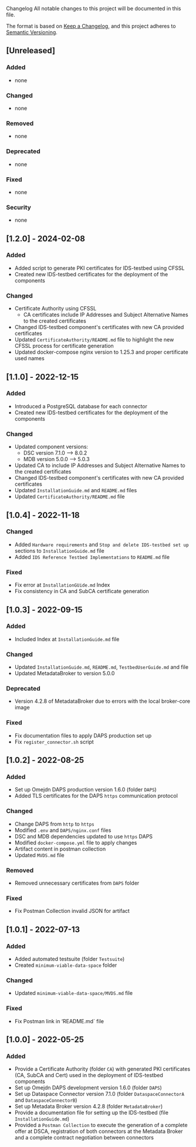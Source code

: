 Changelog
All notable changes to this project will be documented in this file.

The format is based on [Keep a Changelog](https://keepachangelog.com/en/1.0.0/),
and this project adheres to [Semantic Versioning](https://semver.org/spec/v2.0.0.html).

## [Unreleased]

### Added
- none 

### Changed
- none

### Removed
- none

### Deprecated 
- none

### Fixed
- none

### Security
- none

## [1.2.0] - 2024-02-08

### Added
- Added script to generate PKI certificates for IDS-testbed using CFSSL
- Created new IDS-testbed certificates for the deployment of the components

### Changed
- Certificate Authority using CFSSL
  - CA certificates include IP Addresses and Subject Alternative Names to the created certificates
- Changed IDS-testbed component's certificates with new CA provided certificates
- Updated `CertificateAuthority/README.md` file to highlight the new CFSSL process for certificate generation
- Updated docker-compose nginx version to 1.25.3 and proper certificate used names

  
## [1.1.0] - 2022-12-15

### Added
- Introduced a PostgreSQL database for each connector
- Created new IDS-testbed certificates for the deployment of the components

### Changed
- Updated component versions:
  - DSC version 7.1.0 --> 8.0.2
  - MDB version 5.0.0 --> 5.0.3 
- Updated CA to include IP Addresses and Subject Alternative Names to the created certificates
- Changed IDS-testbed component's certificates with new CA provided certificates
- Updated `InstallationGuide.md` and `README.md` files
- Updated `CertificateAuthority/README.md` file


## [1.0.4] - 2022-11-18

### Changed
- Added `Hardware requirements` and `Stop and delete IDS-testbed set up` sections to `InstallationGuide.md` file 
- Added `IDS Reference Testbed Implementations` to `README.md` file

### Fixed
- Fix error at `InstallationGUide.md` Index
- Fix consistency in CA and SubCA certificate generation


## [1.0.3] - 2022-09-15

### Added
- Included Index at `InstallationGuide.md` file

### Changed
- Updated `InstallationGuide.md`, `README.md`, `TestbedUserGuide.md` and  file
- Updated MetadataBroker to version 5.0.0

### Deprecated 
- Version 4.2.8 of MetadataBroker due to errors with the local broker-core image

### Fixed
- Fix documentation files to apply DAPS production set up
- Fix `register_connector.sh` script


## [1.0.2] - 2022-08-25

### Added
- Set up Omejdn DAPS production version 1.6.0 (folder `DAPS`)
- Added TLS certificates for the DAPS `https` communication protocol

### Changed
- Change DAPS from `http` to `https`
- Modified `.env` and `DAPS/nginx.conf` files
-  DSC and MDB dependencies updated to use `https` DAPS
- Modified `docker-compose.yml` file to apply changes
- Artifact content in postman collection
- Updated `MVDS.md` file

### Removed
- Removed unnecessary certificates from `DAPS` folder

### Fixed
- Fix Postman Collection invalid JSON for artifact


## [1.0.1] - 2022-07-13
### Added
- Added automated testsuite (folder `Testsuite`)
- Created `minimum-viable-data-space` folder

### Changed
- Updated `minimum-viable-data-space/MVDS.md` file

### Fixed
- Fix Postman link in ‘README.md` file


## [1.0.0] - 2022-05-25

### Added
- Provide a Certificate Authority (folder `CA`) with generated PKI certificates (CA, SubCA and Cert) used in the deployment of IDS-testbed components
- Set up Omejdn DAPS development version 1.6.0 (folder `DAPS`)
- Set up Dataspace Connector version 7.1.0 (folder `DataspaceConnectorA` and `DataspaceConnectorB`)
- Set up Metadata Broker version 4.2.8 (folder `MetadataBroker`)
- Provide a documentation file for setting up the IDS-testbed (file `InstallationGuide.md`)
- Provided a `Postman Collection` to execute the generation of a complete offer at DSCA, registration of both connectors at the Metadata Broker and a complete contract negotiation between connectors
